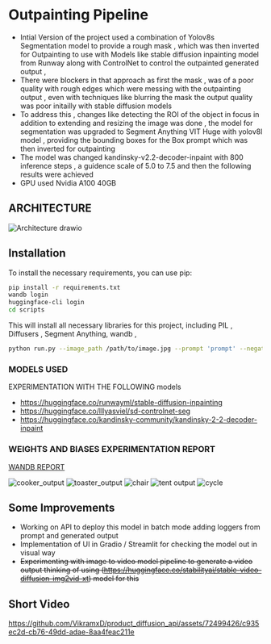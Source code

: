 # Outpainting Pipeline

- Intial Version of the project used a combination of Yolov8s Segmentation model to provide a rough mask , which was then inverted for Outpainting to use with Models like stable diffusion inpainting model from Runway along with ControlNet to control the outpainted generated output , 
- There were blockers in that approach as first the mask , was of a poor quality with rough edges which were messing with the outpainting output , even with techniques like blurring the mask the output quality was poor initailly with stable diffusion models
- To address this , changes like detecting the ROI of the object in focus in addition to extending and resizing the image was done , the model for segmentation was upgraded to Segment Anything VIT Huge with yolov8l model , providing the bounding boxes for the Box prompt which was then inverted for outpainting 
- The model was changed kandinsky-v2.2-decoder-inpaint with 800 inference steps , a guidence scale of 5.0 to 7.5 and then the following results were achieved
- GPU used Nvidia A100 40GB 


## ARCHITECTURE

![Architecture drawio](https://github.com/VikramxD/product_diffusion_api/assets/72499426/5a2e8b47-5a77-485b-b20c-0bca0928cb8a)


## Installation

To install the necessary requirements, you can use pip:

```bash
pip install -r requirements.txt
wandb login
huggingface-cli login
cd scripts
```

This will install all necessary libraries for this project, including PIL , Diffusers , Segment Anything, wandb ,

```bash
python run.py --image_path /path/to/image.jpg --prompt 'prompt' --negative_prompt 'negative prompt' --output_dir /path/to/output --mask_dir /path/to/mask --uid unique_id

```
### MODELS USED 
EXPERIMENTATION WITH THE FOLLOWING models
 - https://huggingface.co/runwayml/stable-diffusion-inpainting
 - https://huggingface.co/lllyasviel/sd-controlnet-seg
 - https://huggingface.co/kandinsky-community/kandinsky-2-2-decoder-inpaint

### WEIGHTS AND BIASES EXPERIMENTATION REPORT 

[WANDB REPORT](https://wandb.ai/vikramxd/product_placement_api/reports/Experimentation-Report---Vmlldzo3Mjg1MjQw)

![cooker_output](https://github.com/VikramxD/product_diffusion_api/assets/72499426/1228718b-5ef7-44a1-81f6-2953ffdc767c)
![toaster_output](https://github.com/VikramxD/product_diffusion_api/assets/72499426/06e12aea-cdc2-4ab8-97e0-be77bc49a238)
![chair](https://github.com/VikramxD/product_diffusion_api/assets/72499426/65bcd04f-a715-43c3-8928-a9669f8eda85)
![tent output](https://github.com/VikramxD/product_diffusion_api/assets/72499426/dd6af644-1c07-424a-8ba6-0715a5611094)
![cycle](https://github.com/VikramxD/product_diffusion_api/assets/72499426/b1b8c745-deb4-41ff-a93a-77fa06f55cc3)

## Some Improvements 
- Working on API to deploy this model in batch mode adding loggers from prompt and generated output 
- Implementation of UI in Gradio / Streamlit for checking the model out in visual way
- <s>Experimenting with image to video model pipeline to generate a video output thinking of using (https://huggingface.co/stabilityai/stable-video-diffusion-img2vid-xt) model for this</s>


## Short Video 

https://github.com/VikramxD/product_diffusion_api/assets/72499426/c935ec2d-cb76-49dd-adae-8aa4feac211e


